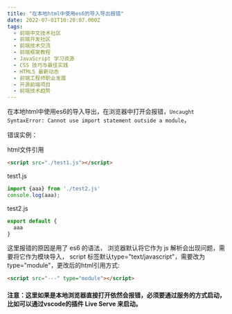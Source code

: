 ```yaml
---
title: "在本地html中使用es6的导入导出报错"
date: 2022-07-01T10:20:07.000Z
tags: 
  - 前端中文技术社区
  - 前端开发社区
  - 前端技术交流
  - 前端框架教程
  - JavaScript 学习资源
  - CSS 技巧与最佳实践
  - HTML5 最新动态
  - 前端工程师职业发展
  - 开源前端项目
  - 前端技术趋势
---
```


在本地html中使用es6的导入导出，在浏览器中打开会报错，`Uncaught SyntaxError: Cannot use import statement outside a module`，

错误实例：

html文件引用

```html
<script src="./test1.js"></script>
```

test1.js

```js
import {aaa} from './test2.js'
console.log(aaa);
```

test2.js

```js
export default {
  aaa
}
```

这里报错的原因是用了 es6 的语法， 浏览器默认将它作为 js 解析会出现问题，需要将它作为模块导入， script 标签默认type="text/javascript"，需要改为type="module"，更改后的html引用方式:

```html
<script src="···" type="module"></script>
```

#### 注意：这里如果是本地浏览器直接打开依然会报错，必须要通过服务的方式启动，比如可以通过vscode的插件 Live Serve 来启动。
